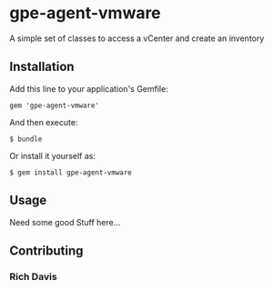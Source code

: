 # gpe-agent-vmware

A simple set of classes to access a vCenter and create an inventory

## Installation

Add this line to your application's Gemfile:

    gem 'gpe-agent-vmware'

And then execute:

    $ bundle

Or install it yourself as:

    $ gem install gpe-agent-vmware

## Usage

Need some good Stuff here...

## Contributing

### Rich Davis

